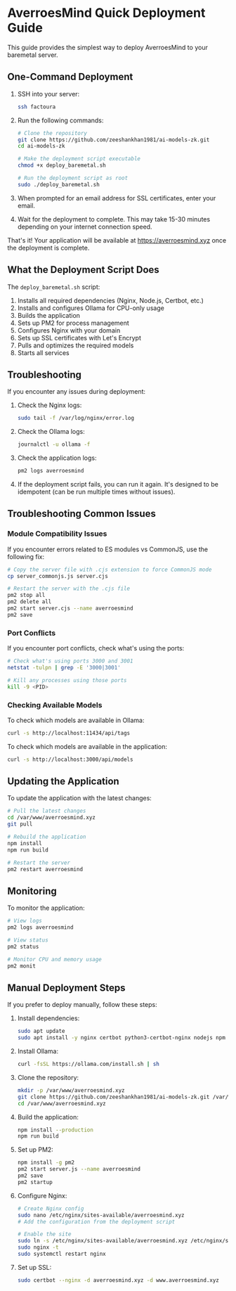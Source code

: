 # AverroesMind Quick Deployment Guide

This guide provides the simplest way to deploy AverroesMind to your baremetal server.

## One-Command Deployment

1. SSH into your server:
   ```bash
   ssh factoura
   ```

2. Run the following commands:
   ```bash
   # Clone the repository
   git clone https://github.com/zeeshankhan1981/ai-models-zk.git
   cd ai-models-zk
   
   # Make the deployment script executable
   chmod +x deploy_baremetal.sh
   
   # Run the deployment script as root
   sudo ./deploy_baremetal.sh
   ```

3. When prompted for an email address for SSL certificates, enter your email.

4. Wait for the deployment to complete. This may take 15-30 minutes depending on your internet connection speed.

That's it! Your application will be available at https://averroesmind.xyz once the deployment is complete.

## What the Deployment Script Does

The `deploy_baremetal.sh` script:

1. Installs all required dependencies (Nginx, Node.js, Certbot, etc.)
2. Installs and configures Ollama for CPU-only usage
3. Builds the application
4. Sets up PM2 for process management
5. Configures Nginx with your domain
6. Sets up SSL certificates with Let's Encrypt
7. Pulls and optimizes the required models
8. Starts all services

## Troubleshooting

If you encounter any issues during deployment:

1. Check the Nginx logs:
   ```bash
   sudo tail -f /var/log/nginx/error.log
   ```

2. Check the Ollama logs:
   ```bash
   journalctl -u ollama -f
   ```

3. Check the application logs:
   ```bash
   pm2 logs averroesmind
   ```

4. If the deployment script fails, you can run it again. It's designed to be idempotent (can be run multiple times without issues).

## Troubleshooting Common Issues

### Module Compatibility Issues

If you encounter errors related to ES modules vs CommonJS, use the following fix:

```bash
# Copy the server file with .cjs extension to force CommonJS mode
cp server_commonjs.js server.cjs

# Restart the server with the .cjs file
pm2 stop all
pm2 delete all
pm2 start server.cjs --name averroesmind
pm2 save
```

### Port Conflicts

If you encounter port conflicts, check what's using the ports:

```bash
# Check what's using ports 3000 and 3001
netstat -tulpn | grep -E '3000|3001'

# Kill any processes using those ports
kill -9 <PID>
```

### Checking Available Models

To check which models are available in Ollama:

```bash
curl -s http://localhost:11434/api/tags
```

To check which models are available in the application:

```bash
curl -s http://localhost:3000/api/models
```

## Updating the Application

To update the application with the latest changes:

```bash
# Pull the latest changes
cd /var/www/averroesmind.xyz
git pull

# Rebuild the application
npm install
npm run build

# Restart the server
pm2 restart averroesmind
```

## Monitoring

To monitor the application:

```bash
# View logs
pm2 logs averroesmind

# View status
pm2 status

# Monitor CPU and memory usage
pm2 monit
```

## Manual Deployment Steps

If you prefer to deploy manually, follow these steps:

1. Install dependencies:
   ```bash
   sudo apt update
   sudo apt install -y nginx certbot python3-certbot-nginx nodejs npm curl git htop
   ```

2. Install Ollama:
   ```bash
   curl -fsSL https://ollama.com/install.sh | sh
   ```

3. Clone the repository:
   ```bash
   mkdir -p /var/www/averroesmind.xyz
   git clone https://github.com/zeeshankhan1981/ai-models-zk.git /var/www/averroesmind.xyz
   cd /var/www/averroesmind.xyz
   ```

4. Build the application:
   ```bash
   npm install --production
   npm run build
   ```

5. Set up PM2:
   ```bash
   npm install -g pm2
   pm2 start server.js --name averroesmind
   pm2 save
   pm2 startup
   ```

6. Configure Nginx:
   ```bash
   # Create Nginx config
   sudo nano /etc/nginx/sites-available/averroesmind.xyz
   # Add the configuration from the deployment script
   
   # Enable the site
   sudo ln -s /etc/nginx/sites-available/averroesmind.xyz /etc/nginx/sites-enabled/
   sudo nginx -t
   sudo systemctl restart nginx
   ```

7. Set up SSL:
   ```bash
   sudo certbot --nginx -d averroesmind.xyz -d www.averroesmind.xyz
   ```
